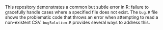 This repository demonstrates a common but subtle error in R:  failure to gracefully handle cases where a specified file does not exist. The `bug.R` file shows the problematic code that throws an error when attempting to read a non-existent CSV.  `bugSolution.R` provides several ways to address this.